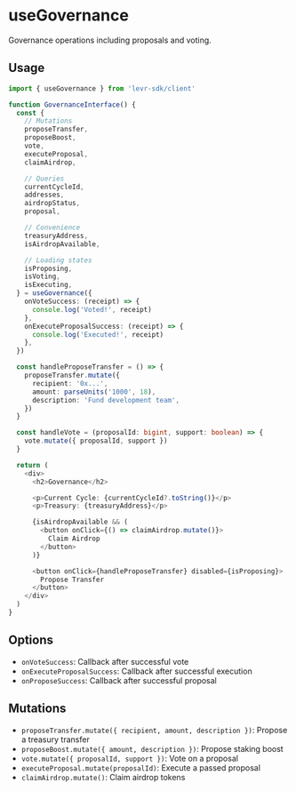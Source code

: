 # useGovernance

Governance operations including proposals and voting.

## Usage

```typescript
import { useGovernance } from 'levr-sdk/client'

function GovernanceInterface() {
  const {
    // Mutations
    proposeTransfer,
    proposeBoost,
    vote,
    executeProposal,
    claimAirdrop,

    // Queries
    currentCycleId,
    addresses,
    airdropStatus,
    proposal,

    // Convenience
    treasuryAddress,
    isAirdropAvailable,

    // Loading states
    isProposing,
    isVoting,
    isExecuting,
  } = useGovernance({
    onVoteSuccess: (receipt) => {
      console.log('Voted!', receipt)
    },
    onExecuteProposalSuccess: (receipt) => {
      console.log('Executed!', receipt)
    },
  })

  const handleProposeTransfer = () => {
    proposeTransfer.mutate({
      recipient: '0x...',
      amount: parseUnits('1000', 18),
      description: 'Fund development team',
    })
  }

  const handleVote = (proposalId: bigint, support: boolean) => {
    vote.mutate({ proposalId, support })
  }

  return (
    <div>
      <h2>Governance</h2>

      <p>Current Cycle: {currentCycleId?.toString()}</p>
      <p>Treasury: {treasuryAddress}</p>

      {isAirdropAvailable && (
        <button onClick={() => claimAirdrop.mutate()}>
          Claim Airdrop
        </button>
      )}

      <button onClick={handleProposeTransfer} disabled={isProposing}>
        Propose Transfer
      </button>
    </div>
  )
}
```

## Options

- `onVoteSuccess`: Callback after successful vote
- `onExecuteProposalSuccess`: Callback after successful execution
- `onProposeSuccess`: Callback after successful proposal

## Mutations

- `proposeTransfer.mutate({ recipient, amount, description })`: Propose a treasury transfer
- `proposeBoost.mutate({ amount, description })`: Propose staking boost
- `vote.mutate({ proposalId, support })`: Vote on a proposal
- `executeProposal.mutate(proposalId)`: Execute a passed proposal
- `claimAirdrop.mutate()`: Claim airdrop tokens
